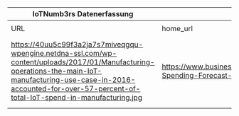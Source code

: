 |IoTNumb3rs Datenerfassung|||||||||||
| ---- | ---- | ---- | ---- | ---- | ---- | ---- | ---- | ---- | ---- | ---- |
||||||||||||
|URL|home_url|filename|device_class|device_count|market_class|market_volume|prognosis_year|publication_year|authorship_class|Dropbox folder|
|https://40uu5c99f3a2ja7s7miveqgqu-wpengine.netdna-ssl.com/wp-content/uploads/2017/01/Manufacturing-operations-the-main-IoT-manufacturing-use-case-in-2016-accounted-for-over-57-percent-of-total-IoT-spend-in-manufacturing.jpg|https://www.businesswire.com/news/home/20170104005270/en/Internet-Spending-Forecast-Grow-17.9-2016-Led|file15_Manufacturing-operations-the-main-IoT-manufacturing-use-case-in-2016-accounted-for-over-57-percent-of-total-IoT-spend-in-manufacturing.jpg|||manufactoring operations(spending)|1.78E+11|2016|2017|company|Pattoho/20190115-1503|
